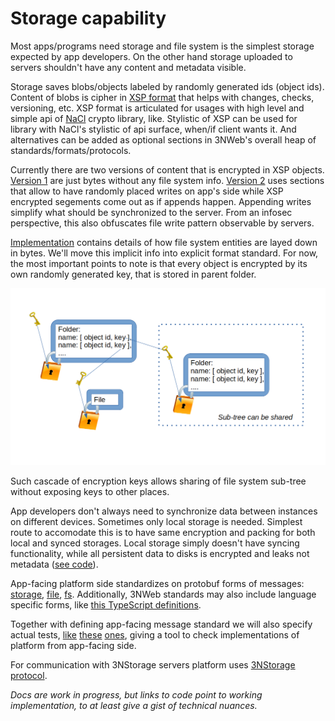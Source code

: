 # Storage capability

Most apps/programs need storage and file system is the simplest storage expected by app developers. On the other hand storage uploaded to servers shouldn't have any content and metadata visible.

Storage saves blobs/objects labeled by randomly generated ids (object ids). Content of blobs is cipher in [XSP format](./xsp_format.md) that helps with changes, checks, versioning, etc. XSP format is articulated for usages with high level and simple api of [NaCl](http://nacl.cr.yp.to/) crypto library, like. Stylistic of XSP can be used for library with NaCl's stylistic of api surface, when/if client wants it. And alternatives can be added as optional sections in 3NWeb's overall heap of standards/formats/protocols.

Currently there are two versions of content that is encrypted in XSP objects. [Version 1](https://github.com/3nsoft/core-3nweb-client-lib/blob/master/ts-code/lib-client/3nstorage/xsp-fs/xsp-payload-v1.ts) are just bytes without any file system info. [Version 2](https://github.com/3nsoft/core-3nweb-client-lib/blob/master/ts-code/lib-client/3nstorage/xsp-fs/xsp-payload-v2.ts) uses sections that allow to have randomly placed writes on app's side while XSP encrypted segements come out as if appends happen. Appending writes simplify what should be synchronized to the server. From an infosec perspective, this also obfuscates file write pattern observable by servers.

[Implementation](https://github.com/3nsoft/core-3nweb-client-lib/tree/master/ts-code/lib-client/3nstorage/xsp-fs) contains details of how file system entities are layed down in bytes. We'll move this implicit info into explicit format standard. For now, the most important points to note is that every object is encrypted by its own randomly generated key, that is stored in parent folder.

![Cascade of encryption keys](./keys_cascade.png)

Such cascade of encryption keys allows sharing of file system sub-tree without exposing keys to other places.

App developers don't always need to synchronize data between instances on different devices. Sometimes only local storage is needed. Simplest route to accomodate this is to have same encryption and packing for both local and synced storages. Local storage simply doesn't have syncing functionality, while all persistent data to disks is encrypted and leaks not metadata ([see code](https://github.com/3nsoft/core-3nweb-client-lib/tree/master/ts-code/core/storage)).

App-facing platform side standardizes on protobuf forms of messages: [storage](https://github.com/3nsoft/core-3nweb-client-lib/blob/master/protos/storage.proto), [file](https://github.com/3nsoft/core-3nweb-client-lib/blob/master/protos/file.proto), [fs](https://github.com/3nsoft/core-3nweb-client-lib/blob/master/protos/fs.proto). Additionally, 3NWeb standards may also include language specific forms, like [this TypeScript definitions](https://github.com/3nsoft/core-3nweb-client-lib/blob/master/ts-code/api-defs/files.d.ts).

Together with defining app-facing message standard we will also specify actual tests, [like](https://github.com/3nsoft/core-3nweb-client-lib/blob/master/ts-code/tests/apis/storage.ts) [these](https://github.com/3nsoft/core-3nweb-client-lib/tree/master/ts-code/tests/apis/fs-checks) [ones](https://github.com/3nsoft/core-3nweb-client-lib/tree/master/ts-code/tests/apis/file-sink-checks), giving a tool to check implementations of platform from app-facing side.

For communication with 3NStorage servers platform uses [3NStorage protocol](../../protocols/3nstorage/README.md).

*Docs are work in progress, but links to code point to working implementation, to at least give a gist of technical nuances.*
